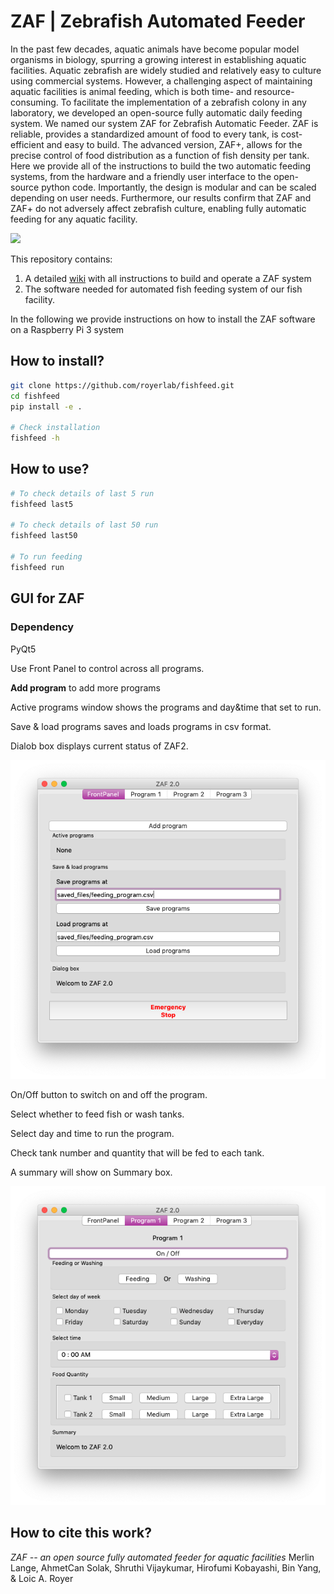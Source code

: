 # ZAF | Zebrafish Automated Feeder

In the past few decades, aquatic animals have become popular model organisms in biology, spurring a growing interest in establishing aquatic facilities. Aquatic zebrafish are widely studied and relatively easy to culture using commercial systems. However, a challenging aspect of maintaining aquatic facilities is animal feeding, which is both time- and resource-consuming. To facilitate the implementation of a zebrafish colony in any laboratory, we developed an open-source fully automatic daily feeding system. We named our system ZAF for Zebrafish Automatic Feeder. ZAF is reliable, provides a standardized amount of food to every tank, is cost-efficient and easy to build. The advanced version, ZAF+, allows for the precise control of food distribution as a function of fish density per tank. Here we provide all of the instructions to build the two automatic feeding systems, from the hardware and a friendly user interface to the open-source python code. Importantly, the design is modular and can be scaled depending on user needs. Furthermore, our results confirm that ZAF and ZAF+ do not adversely affect zebrafish culture, enabling fully automatic feeding for any aquatic facility.

![](https://user-images.githubusercontent.com/45827938/101542052-18721600-3957-11eb-86c6-9affc651d149.jpg)

This repository contains:

1. A detailed [wiki](https://github.com/royerlab/ZAF/wiki) with all instructions to build and operate a ZAF system
2. The software needed for automated fish feeding system of our fish facility.

In the following we provide instructions on how to install the ZAF software on a Raspberry Pi 3 system

## How to install?

```bash
git clone https://github.com/royerlab/fishfeed.git
cd fishfeed
pip install -e .

# Check installation
fishfeed -h
```

## How to use?

```bash
# To check details of last 5 run
fishfeed last5

# To check details of last 50 run
fishfeed last50

# To run feeding
fishfeed run
```

## GUI for ZAF

### Dependency
PyQt5


Use Front Panel to control across all programs.

**Add program** to add more programs

Active programs window shows the programs and day&time that set to run.

Save & load programs saves and loads programs in csv format.

Dialob box displays current status of ZAF2. 

![Alt text](python/gui/screenshots/ScreenShot1.png?raw=true "ScreenShot")

On/Off button to switch on and off the program.

Select whether to feed fish or wash tanks.

Select day and time to run the program.

Check tank number and quantity that will be fed to each tank.

A summary will show on Summary box.

![Alt text](python/gui/screenshots/ScreenShot2.png?raw=true "ScreenShot")


## How to cite this work?

*ZAF -- an open source fully automated feeder for aquatic facilities*
Merlin Lange, AhmetCan Solak, Shruthi Vijaykumar, Hirofumi Kobayashi,  Bin Yang, & Loic A. Royer

